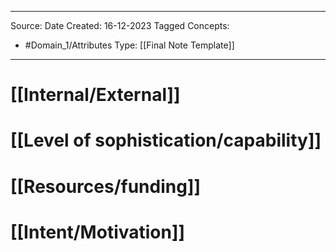 - - -
Source:
Date Created:  16-12-2023
Tagged Concepts:
- #Domain_1/Attributes 
Type: [[Final Note Template]]
- - - 
# [[Internal/External]]
# [[Level of sophistication/capability]]
# [[Resources/funding]]
# [[Intent/Motivation]]

